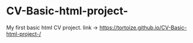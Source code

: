 # CV-Basic-html-project-
My first basic html CV project.
link -> https://tortoize.github.io/CV-Basic-html-project-/
